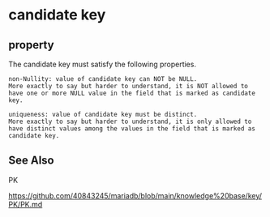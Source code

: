 # candidate key
## property
The candidate key must satisfy the following properties.

    non-Nullity: value of candidate key can NOT be NULL. 
    More exactly to say but harder to understand, it is NOT allowed to have one or more NULL value in the field that is marked as candidate key.

    uniqueness: value of candidate key must be distinct. 
    More exactly to say but harder to understand, it is only allowed to have distinct values among the values in the field that is marked as candidate key.

    
## See Also
PK

https://github.com/40843245/mariadb/blob/main/knowledge%20base/key/PK/PK.md
